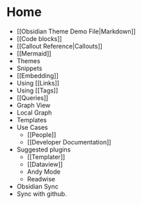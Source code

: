 # Home

- [[Obsidian Theme Demo File|Markdown]]
- [[Code blocks]]
- [[Callout Reference|Callouts]]
- [[Mermaid]]
- Themes
- Snippets
- [[Embedding]]
- Using [[Links]]
- Using [[Tags]]
- [[Queries]]
- Graph View
- Local Graph
- Templates
- Use Cases
  - [[People]]
  - [[Developer Documentation]]
- Suggested plugins
  - [[Templater]]
  - [[Dataview]]
  - Andy Mode
  - Readwise
- Obsidian Sync
- Sync with github.

